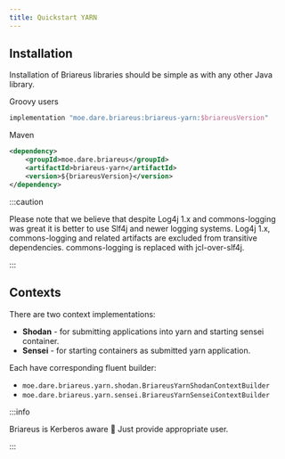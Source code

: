 ```yaml
---
title: Quickstart YARN
---
```


## Installation

Installation of Briareus libraries should be simple as with any other Java library.

Groovy users
```groovy
implementation "moe.dare.briareus:briareus-yarn:$briareusVersion"
```

Maven
```xml
<dependency>
    <groupId>moe.dare.briareus</groupId>
    <artifactId>briareus-yarn</artifactId>
    <version>${briareusVersion}</version>
</dependency>
```

:::caution

Please note that we believe that despite Log4j 1.x and commons-logging was great 
it is better to use Slf4j and newer logging systems. Log4j 1.x, commons-logging and related artifacts
are excluded from transitive dependencies. commons-logging is replaced with jcl-over-slf4j. 

:::

## Contexts

There are two context implementations:

* **Shodan** - for submitting applications into yarn and starting sensei container.
* **Sensei** - for starting containers as submitted yarn application.

Each have corresponding fluent builder:
* `moe.dare.briareus.yarn.shodan.BriareusYarnShodanContextBuilder`
* `moe.dare.briareus.yarn.sensei.BriareusYarnSenseiContextBuilder`

:::info

Briareus is Kerberos aware :dog: Just provide appropriate user.

:::

